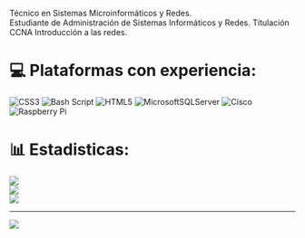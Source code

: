 Técnico en Sistemas Microinformáticos y Redes. <br>Estudiante de Administración de Sistemas Informáticos y Redes. Títulación CCNA Introducción a las redes.<br>


# 💻 Plataformas con experiencia:
![CSS3](https://img.shields.io/badge/css3-%231572B6.svg?style=plastic&logo=css3&logoColor=white) ![Bash Script](https://img.shields.io/badge/bash_script-%23121011.svg?style=plastic&logo=gnu-bash&logoColor=white) ![HTML5](https://img.shields.io/badge/html5-%23E34F26.svg?style=plastic&logo=html5&logoColor=white) ![MicrosoftSQLServer](https://img.shields.io/badge/Microsoft%20SQL%20Server-CC2927?style=plastic&logo=microsoft%20sql%20server&logoColor=white) ![Cisco](https://img.shields.io/badge/cisco-%23049fd9.svg?style=plastic&logo=cisco&logoColor=black) ![Raspberry Pi](https://img.shields.io/badge/-Raspberry_Pi-C51A4A?style=plastic&logo=Raspberry-Pi)
# 📊 Estadisticas:
![](https://github-readme-stats.vercel.app/api?username=JaPM117&theme=default&hide_border=false&include_all_commits=false&count_private=false)<br/>
![](https://nirzak-streak-stats.vercel.app/?user=JaPM117&theme=default&hide_border=false)<br/>
![](https://github-readme-stats.vercel.app/api/top-langs/?username=JaPM117&theme=default&hide_border=false&include_all_commits=false&count_private=false&layout=compact)

---
[![](https://visitcount.itsvg.in/api?id=JaPM117&icon=0&color=0)](https://visitcount.itsvg.in)

<!-- Proudly created with GPRM ( https://gprm.itsvg.in ) -->
